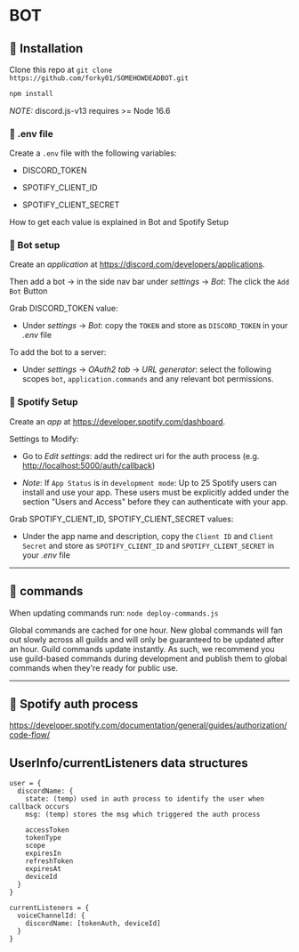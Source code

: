 # BOT

## 🔧 Installation

Clone this repo at `git clone https://github.com/forky01/SOMEHOWDEADBOT.git`

```sh
npm install
```

_NOTE:_ discord.js-v13 requires >= Node 16.6

### 📝 .env file

Create a `.env` file with the following variables:

- DISCORD_TOKEN

- SPOTIFY_CLIENT_ID

- SPOTIFY_CLIENT_SECRET

How to get each value is explained in Bot and Spotify Setup

### 🤖 Bot setup

Create an _application_ at <https://discord.com/developers/applications>.

Then add a bot -> in the side nav bar under _settings_ -> _Bot_: The click the `Add Bot` Button

Grab DISCORD_TOKEN value:

- Under _settings_ -> _Bot_: copy the `TOKEN` and store as `DISCORD_TOKEN` in your _.env_ file

To add the bot to a server:

- Under _settings_ -> _OAuth2 tab_ -> _URL generator_: select the following scopes `bot`, `application.commands` and any relevant bot permissions.

### 🎸 Spotify Setup

Create an _app_ at <https://developer.spotify.com/dashboard>.

Settings to Modify:

- Go to _Edit settings_: add the redirect uri for the auth process (e.g. <http://localhost:5000/auth/callback>)

- _Note_: If `App Status` is in `development mode`: Up to 25 Spotify users can install and use your app. These users must be explicitly added under the section "Users and Access" before they can authenticate with your app.

Grab SPOTIFY_CLIENT_ID, SPOTIFY_CLIENT_SECRET values:

- Under the app name and description, copy the `Client ID` and `Client Secret` and store as `SPOTIFY_CLIENT_ID` and `SPOTIFY_CLIENT_SECRET` in your _.env_ file

---

## 📣 commands

When updating commands run: `node deploy-commands.js`

Global commands are cached for one hour. New global commands will fan out slowly across all guilds and will only be guaranteed to be updated after an hour. Guild commands update instantly. As such, we recommend you use guild-based commands during development and publish them to global commands when they're ready for public use.

---

## 🔐 Spotify auth process

<https://developer.spotify.com/documentation/general/guides/authorization/code-flow/>

## UserInfo/currentListeners data structures

```
user = {
  discordName: {
    state: (temp) used in auth process to identify the user when callback occurs
    msg: (temp) stores the msg which triggered the auth process

    accessToken
    tokenType
    scope
    expiresIn
    refreshToken
    expiresAt
    deviceId
  }
}
```

```
currentListeners = {
  voiceChannelId: {
    discordName: [tokenAuth, deviceId]
  }
}
```
